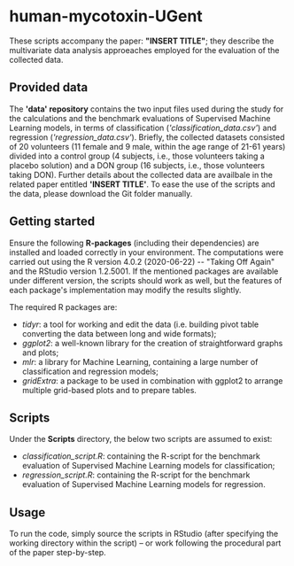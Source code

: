 # human-mycotoxin-UGent
These scripts accompany the paper: **"INSERT TITLE"**; they describe the multivariate data analysis approeaches employed for the evaluation of the collected data.

## Provided data
The **'data' repository** contains the two input files used during the study for the calculations and the benchmark evaluations of Supervised Machine Learning models, in terms of classification (*'classification_data.csv'*) and regression (*'regression_data.csv'*). 
Briefly, the collected datasets consisted of 20 volunteers (11 female and 9 male, within the age range of 21-61 years) divided into a control group (4 subjects, i.e., those volunteers taking a placebo solution) and a DON group (16 subjects, i.e., those volunteers taking DON). Further details about the collected data are availbale in the related paper entitled **'INSERT TITLE'**.
To ease the use of the scripts and the data, please download the Git folder manually.

## Getting started
Ensure the following **R-packages** (including their dependencies) are installed and loaded correctly in your environment. 
The computations were carried out using the R version 4.0.2 (2020-06-22) -- "Taking Off Again" and the RStudio version 1.2.5001. 
If the mentioned packages are available under different version, the scripts should work as well, but the features of each package's implementation may modify the results slightly.

The required R packages are:
 - *tidyr*: a tool for working and edit the data (i.e. building pivot table converting the data between long and wide formats);
 - *ggplot2*: a well-known library for the creation of straightforward graphs and plots;
 - *mlr*: a library for Machine Learning, containing a large number of classification and regression models;
 - *gridExtra*: a package to be used in combination with ggplot2 to arrange multiple grid-based plots and to prepare tables.

## Scripts
Under the **Scripts** directory, the below two scripts are assumed to exist:

 - *classification_script.R*: containing the R-script for the benchmark evaluation of Supervised Machine Learning models for classification;
 - *regression_script.R*: containing the R-script for the benchmark evaluation of Supervised Machine Learning models for regression.

## Usage
To run the code, simply source the scripts in RStudio (after specifying the working directory within the script) – or work following the procedural part of the paper step-by-step.
